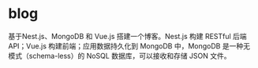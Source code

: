 # blog
基于Nest.js、MongoDB 和 Vue.js 搭建一个博客。Nest.js 构建 RESTful 后端 API；Vue.js 构建前端；应用数据持久化到 MongoDB 中，MongoDB 是一种无模式（schema-less）的 NoSQL 数据库，可以接收和存储 JSON 文件。
